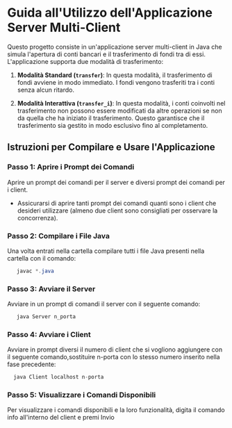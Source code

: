 # Guida all'Utilizzo dell'Applicazione Server Multi-Client

Questo progetto consiste in un'applicazione server multi-client in Java che simula l'apertura di conti bancari e il trasferimento di fondi tra di essi. L'applicazione supporta due modalità di trasferimento:

1. **Modalità Standard (`transfer`)**: In questa modalità, il trasferimento di fondi avviene in modo immediato. I fondi vengono trasferiti tra i conti senza alcun ritardo.

2. **Modalità Interattiva (`transfer_i`)**: In questa modalità, i conti coinvolti nel trasferimento non possono essere modificati da altre operazioni se non da quella che ha iniziato il trasferimento. Questo garantisce che il trasferimento sia gestito in modo esclusivo fino al completamento.


## Istruzioni per Compilare e Usare l'Applicazione

### Passo 1: Aprire i Prompt dei Comandi

Aprire un prompt dei comandi per il server e diversi prompt dei comandi per i client.
   - Assicurarsi di aprire tanti prompt dei comandi quanti sono i client che desideri utilizzare (almeno due client sono consigliati per osservare la concorrenza).

### Passo 2: Compilare i File Java

 Una volta entrati nella cartella compilare tutti i file Java presenti nella cartella con il comando:

```java
   javac *.java
```
### Passo 3: Avviare il Server
Avviare in un prompt di comandi il server con il seguente comando:

```java
   java Server n_porta
```
### Passo 4: Avviare i Client
Avviare in prompt diversi il numero di client che si vogliono aggiungere con il seguente comando,sostituire n-porta con lo stesso numero inserito nella fase precedente:

```java
  java Client localhost n-porta
```
### Passo 5: Visualizzare i Comandi Disponibili
Per visualizzare i comandi disponibili e la loro funzionalità, digita il comando info all'interno del client e premi Invio